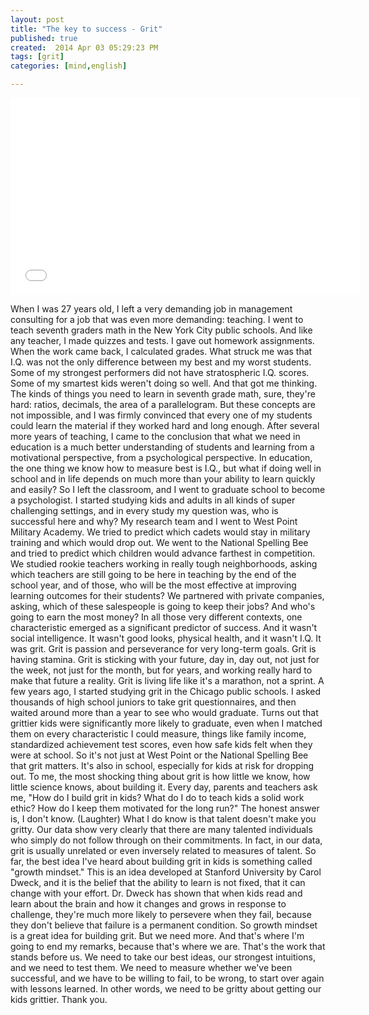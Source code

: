 ```yaml
---
layout: post
title: "The key to success - Grit"
published: true
created:  2014 Apr 03 05:29:23 PM
tags: [grit]
categories: [mind,english]

---
```


<iframe width="560" height="315" src="//www.youtube.com/embed/H14bBuluwB8" frameborder="0" allowfullscreen></iframe>

When I was 27 years old, I left a very demanding job in management consulting
for a job that was even more demanding: teaching.  I went to teach seventh
graders math in the New York City public schools.  And like any teacher, I made
quizzes and tests.  I gave out homework assignments.  When the work came back,
I calculated grades.  What struck me was that I.Q. was not the only difference
between my best and my worst students.  Some of my strongest performers did not
have stratospheric I.Q. scores.  Some of my smartest kids weren't doing so
well.  And that got me thinking.  The kinds of things you need to learn in
seventh grade math, sure, they're hard: ratios, decimals, the area of a
parallelogram.  But these concepts are not impossible, and I was firmly
convinced that every one of my students could learn the material if they worked
hard and long enough.  After several more years of teaching, I came to the
conclusion that what we need in education is a much better understanding of
students and learning from a motivational perspective, from a psychological
perspective.  In education, the one thing we know how to measure best is I.Q.,
but what if doing well in school and in life depends on much more than your
ability to learn quickly and easily?  So I left the classroom, and I went to
graduate school to become a psychologist.  I started studying kids and adults
in all kinds of super challenging settings, and in every study my question was,
who is successful here and why?  My research team and I went to West Point
Military Academy.  We tried to predict which cadets would stay in military
training and which would drop out.  We went to the National Spelling Bee and
tried to predict which children would advance farthest in competition.  We
studied rookie teachers working in really tough neighborhoods, asking which
teachers are still going to be here in teaching by the end of the school year,
and of those, who will be the most effective at improving learning outcomes for
their students?  We partnered with private companies, asking, which of these
salespeople is going to keep their jobs?  And who's going to earn the most
money?  In all those very different contexts, one characteristic emerged as a
significant predictor of success.  And it wasn't social intelligence.  It
wasn't good looks, physical health, and it wasn't I.Q.  It was grit.  Grit is
passion and perseverance for very long-term goals.  Grit is having stamina.
Grit is sticking with your future, day in, day out, not just for the week, not
just for the month, but for years, and working really hard to make that future
a reality.  Grit is living life like it's a marathon, not a sprint.  A few
years ago, I started studying grit in the Chicago public schools.  I asked
thousands of high school juniors to take grit questionnaires, and then waited
around more than a year to see who would graduate.  Turns out that grittier
kids were significantly more likely to graduate, even when I matched them on
every characteristic I could measure, things like family income, standardized
achievement test scores, even how safe kids felt when they were at school.  So
it's not just at West Point or the National Spelling Bee that grit matters.
It's also in school, especially for kids at risk for dropping out.  To me, the
most shocking thing about grit is how little we know, how little science knows,
about building it.  Every day, parents and teachers ask me, "How do I build
grit in kids?  What do I do to teach kids a solid work ethic?  How do I keep
them motivated for the long run?" The honest answer is, I don't know.
(Laughter) What I do know is that talent doesn't make you gritty.  Our data
show very clearly that there are many talented individuals who simply do not
follow through on their commitments.  In fact, in our data, grit is usually
unrelated or even inversely related to measures of talent.  So far, the best
idea I've heard about building grit in kids is something called "growth
mindset." This is an idea developed at Stanford University by Carol Dweck, and
it is the belief that the ability to learn is not fixed, that it can change
with your effort.  Dr. Dweck has shown that when kids read and learn about the
brain and how it changes and grows in response to challenge, they're much more
likely to persevere when they fail, because they don't believe that failure is
a permanent condition.  So growth mindset is a great idea for building grit.
But we need more.  And that's where I'm going to end my remarks, because that's
where we are.  That's the work that stands before us.  We need to take our best
ideas, our strongest intuitions, and we need to test them.  We need to measure
whether we've been successful, and we have to be willing to fail, to be wrong,
to start over again with lessons learned.  In other words, we need to be gritty
about getting our kids grittier.  Thank you.

